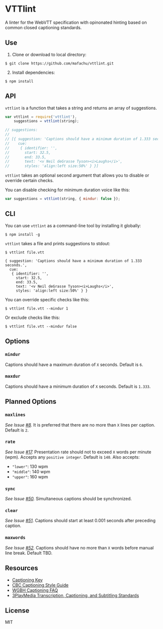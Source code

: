 # VTTlint

A linter for the WebVTT specification with opinonated hinting based on common closed captioning standards.

## Use

1. Clone or download to local directory:

 ```shell
 $ git clone https://github.com/mafachu/vttlint.git
 ```

2. Install dependencies:

 ```shell
 $ npm install
 ```

## API

`vttlint` is a function that takes a string and returns an array of suggestions.

```javascript
var vttlint = require('vttlint'),
    suggestions = vttlint(string);

// suggestions:
//
// [{ suggestion: 'Captions should have a minimum duration of 1.333 seconds.',
//    cue: 
//     { identifier: '',
//       start: 32.5,
//       end: 33.5,
//       text: '<v Neil deGrasse Tyson><i>Laughs</i>',
//       styles: 'align:left size:50%' } }]
```

`vttlint` takes an optional second argument that allows you to disable or override certain checks.

You can disable checking for minimum duration voice like this:

```javascript
var suggestions = vttlint(string, { mindur: false });
```

## CLI

You can use `vttlint` as a command-line tool by installing it globally:

```shell
$ npm install -g
```

`vttlint` takes a file and prints suggestions to stdout:

```shell
$ vttlint file.vtt

{ suggestion: 'Captions should have a minimum duration of 1.333 seconds.',
  cue: 
   { identifier: '',
     start: 32.5,
     end: 33.5,
     text: '<v Neil deGrasse Tyson><i>Laughs</i>',
     styles: 'align:left size:50%' } }
```

You can override specific checks like this:

```
$ vttlint file.vtt --mindur 1
```

Or exclude checks like this:

```
$ vttlint file.vtt --mindur false
```

## Options

### `mindur`
Captions should have a maximum duration of `X` seconds. Default is `6`.

### `maxdur`
Captions should have a minimum duration of `X` seconds. Default is `1.333`.

## Planned Options

### `maxlines`
*See Issue [#8](/../../issues/8).* It is preferred that there are no more than `X` lines per caption. Default is `2`.

### `rate`
*See Issue [#17](/../../issues/17).* Presentation rate should not to exceed `X` words per minute (wpm). Accepts any `positive integer`. Default is `140`. Also accepts:

* `"lower"`: 130 wpm
* `"middle"`: 140 wpm
* `"upper"`: 160 wpm

### `sync`
*See Issue [#50](/../../issues/50).* Simultaneous captions should be synchronized.

### `clear`
*See Issue [#51](/../../issues/51).* Captions should start at least 0.001 seconds after preceding caption.

### `maxwords`
*See Issue [#52](/../../issues/52).* Captions should have no more than `X` words before manual line break. Default TBD.

## Resources

* [Captioning Key](http://captioningkey.com/)
* [CBC Captioning Style Guide](https://www.dcmp.org/caai/nadh218.pdf)
* [WGBH Captioning FAQ](http://main.wgbh.org/wgbh/pages/mag/services/captioning/faq/sugg-styles-conv-faq.html)
* [3PlayMedia Transcription, Captioning, and Subtitling Standards](http://www.3playmedia.com/2014/05/06/transcription-captioning-subtitling-standards/)

## License
MIT